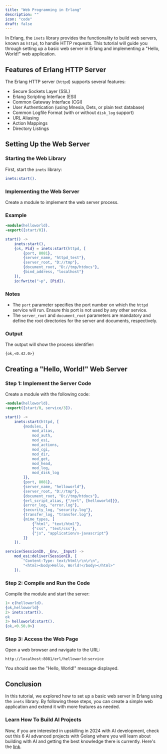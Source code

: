 ```yaml
---
title: "Web Programming in Erlang"
description: ""
icon: "code"
draft: false
---
```


In Erlang, the `inets` library provides the functionality to build web servers, known as `httpd`, to handle HTTP requests. This tutorial will guide you through setting up a basic web server in Erlang and implementing a "Hello, World!" web application.

## Features of Erlang HTTP Server

The Erlang HTTP server (`httpd`) supports several features:

- Secure Sockets Layer (SSL)
- Erlang Scripting Interface (ESI)
- Common Gateway Interface (CGI)
- User Authentication (using Mnesia, Dets, or plain text database)
- Common Logfile Format (with or without `disk_log` support)
- URL Aliasing
- Action Mappings
- Directory Listings

## Setting Up the Web Server

### Starting the Web Library

First, start the `inets` library:

```erlang
inets:start().
```

### Implementing the Web Server

Create a module to implement the web server process.

### Example

```erlang
-module(helloworld).
-export([start/0]).

start() ->
    inets:start(),
    {ok, Pid} = inets:start(httpd, [
        {port, 8081},
        {server_name, "httpd_test"},
        {server_root, "D://tmp"},
        {document_root, "D://tmp/htdocs"},
        {bind_address, "localhost"}
    ]),
    io:fwrite("~p", [Pid]).
```

### Notes

- The `port` parameter specifies the port number on which the `httpd` service will run. Ensure this port is not used by any other service.
- The `server_root` and `document_root` parameters are mandatory and define the root directories for the server and documents, respectively.

### Output

The output will show the process identifier:

```plaintext
{ok,<0.42.0>}
```

## Creating a "Hello, World!" Web Server

### Step 1: Implement the Server Code

Create a module with the following code:

```erlang
-module(helloworld).
-export([start/0, service/3]).

start() ->
    inets:start(httpd, [
        {modules, [
            mod_alias,
            mod_auth,
            mod_esi,
            mod_actions,
            mod_cgi,
            mod_dir,
            mod_get,
            mod_head,
            mod_log,
            mod_disk_log
        ]},
        {port, 8081},
        {server_name, "helloworld"},
        {server_root, "D://tmp"},
        {document_root, "D://tmp/htdocs"},
        {erl_script_alias, {"/erl", [helloworld]}},
        {error_log, "error.log"},
        {security_log, "security.log"},
        {transfer_log, "transfer.log"},
        {mime_types, [
            {"html", "text/html"},
            {"css", "text/css"},
            {"js", "application/x-javascript"}
        ]}
    ]).

service(SessionID, _Env, _Input) ->
    mod_esi:deliver(SessionID, [
        "Content-Type: text/html\r\n\r\n",
        "<html><body>Hello, World!</body></html>"
    ]).
```

### Step 2: Compile and Run the Code

Compile the module and start the server:

```erlang
1> c(helloworld).
{ok,helloworld}
2> inets:start().
ok
3> helloworld:start().
{ok,<0.50.0>}
```

### Step 3: Access the Web Page

Open a web browser and navigate to the URL:

```plaintext
http://localhost:8081/erl/helloworld:service
```

You should see the "Hello, World!" message displayed.

## Conclusion

In this tutorial, we explored how to set up a basic web server in Erlang using the `inets` library. By following these steps, you can create a simple web application and extend it with more features as needed.

### Learn How To Build AI Projects

Now, if you are interested in upskilling in 2024 with AI development, check out this 6 AI advanced projects with Golang where you will learn about building with AI and getting the best knowledge there is currently. Here's the [link](https://akhilsharmatech.gumroad.com/l/zgxqq).

